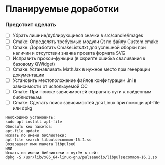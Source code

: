 # Планируемые доработки

### Предстоит сделать

- [ ] Убрать лишние/дублирующиеся значки в src/candle/images
- [ ] Cmake: Определять требуемые модули Qt по файлу Custom.cmake  
- [ ] Cmake: Доработать CmakeLists.txt для успешной сборки при наличии и отсутствии значка проекта формата SVG  
- [ ] Исправить прокси-функции (в скрипте ошибка сваливания к базовому QWidget)  
- [ ] Cmake: Устанавливать MathJax в нужное место при генерации документации  
- [ ] Установить местоположение файлов конфигурации .ini в зависимости от используемой ОС  
- [ ] Cmake: При поиске зависимостей сохранять пути к найденным библиотекам
- [ ] Cmake: Сделать поиск зависимостей для Linux при помощи apt-file или dpkg  
```
Необходимо установить:
sudo apt install apt-file
Обновить кеш пакетов:
apt-file update
Искать по имени библиотеки:
apt-file search libpulsecommon-16.1.so
Возвращает имя пакета libpulse0
ИЛИ
Искать по имени библиотеки с путём к ней:
dpkg -S /usr/lib/x86_64-linux-gnu/pulseaudio/libpulsecommon-16.1.so
```
